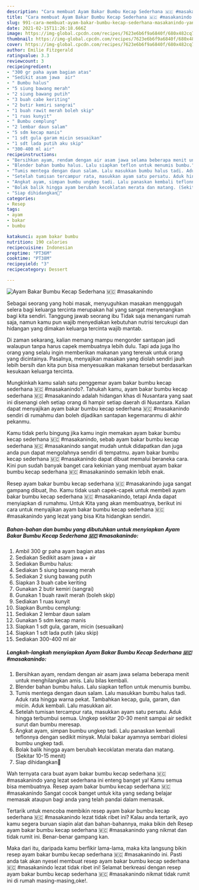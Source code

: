 ```yaml
---
description: "Cara membuat Ayam Bakar Bumbu Kecap Sederhana 🇲🇨 #masakanindo yang enak Untuk Jualan"
title: "Cara membuat Ayam Bakar Bumbu Kecap Sederhana 🇲🇨 #masakanindo yang enak Untuk Jualan"
slug: 991-cara-membuat-ayam-bakar-bumbu-kecap-sederhana-masakanindo-yang-enak-untuk-jualan
date: 2021-02-15T11:26:18.666Z
image: https://img-global.cpcdn.com/recipes/7623e6b6f9a6840f/680x482cq70/ayam-bakar-bumbu-kecap-sederhana-🇲🇨-masakanindo-foto-resep-utama.jpg
thumbnail: https://img-global.cpcdn.com/recipes/7623e6b6f9a6840f/680x482cq70/ayam-bakar-bumbu-kecap-sederhana-🇲🇨-masakanindo-foto-resep-utama.jpg
cover: https://img-global.cpcdn.com/recipes/7623e6b6f9a6840f/680x482cq70/ayam-bakar-bumbu-kecap-sederhana-🇲🇨-masakanindo-foto-resep-utama.jpg
author: Emilie Fitzgerald
ratingvalue: 3.3
reviewcount: 3
recipeingredient:
- "300 gr paha ayam bagian atas"
- "Sedikit asam jawa  air"
- " Bumbu halus"
- "5 siung bawang merah"
- "2 siung bawang putih"
- "3 buah cabe keriting"
- "2 butir kemiri sangrai"
- "1 buah rawit merah boleh skip"
- "1 ruas kunyit"
- " Bumbu cemplung"
- "2 lembar daun salam"
- "5 sdm kecap manis"
- "1 sdt gula garam micin sesuaikan"
- "1 sdt lada putih aku skip"
- "300-400 ml air"
recipeinstructions:
- "Bersihkan ayam, rendam dengan air asam jawa selama beberapa menit untuk menghilangkan amis. Lalu bilas kembali."
- "Blender bahan bumbu halus. Lalu siapkan teflon untuk menumis bumbu."
- "Tumis mentega dengan daun salam. Lalu masukkan bumbu halus tadi. Aduk rata hingga warna pekat. Tambahkan kecap, gula, garam, dan micin. Aduk kembali. Lalu masukkan air."
- "Setelah tumisan tercampur rata, masukkan ayam satu persatu. Aduk hingga terbumbui semua. Ungkep sekitar 20-30 menit sampai air sedikit surut dan bumbu meresap."
- "Angkat ayam, simpan bumbu ungkep tadi. Lalu panaskan kembali teflonnya dengan sedikit minyak. Mulai bakar ayamnya sembari diolesi bumbu ungkep tadi."
- "Bolak balik hingga ayam berubah kecoklatan merata dan matang. (Sekitar 10-15 menit)"
- "Siap dihidangkan🥰"
categories:
- Resep
tags:
- ayam
- bakar
- bumbu

katakunci: ayam bakar bumbu 
nutrition: 190 calories
recipecuisine: Indonesian
preptime: "PT36M"
cooktime: "PT38M"
recipeyield: "3"
recipecategory: Dessert

---
```



![Ayam Bakar Bumbu Kecap Sederhana 🇲🇨 #masakanindo](https://img-global.cpcdn.com/recipes/7623e6b6f9a6840f/680x482cq70/ayam-bakar-bumbu-kecap-sederhana-🇲🇨-masakanindo-foto-resep-utama.jpg)

Sebagai seorang yang hobi masak, menyuguhkan masakan menggugah selera bagi keluarga tercinta merupakan hal yang sangat menyenangkan bagi kita sendiri. Tanggung jawab seorang ibu Tidak saja menangani rumah saja, namun kamu pun wajib menyediakan kebutuhan nutrisi tercukupi dan hidangan yang dimakan keluarga tercinta wajib mantab.

Di zaman  sekarang, kalian memang mampu mengorder santapan jadi walaupun tanpa harus capek membuatnya lebih dulu. Tapi ada juga lho orang yang selalu ingin memberikan makanan yang terenak untuk orang yang dicintainya. Pasalnya, menyajikan masakan yang diolah sendiri jauh lebih bersih dan kita pun bisa menyesuaikan makanan tersebut berdasarkan kesukaan keluarga tercinta. 



Mungkinkah kamu salah satu penggemar ayam bakar bumbu kecap sederhana 🇲🇨 #masakanindo?. Tahukah kamu, ayam bakar bumbu kecap sederhana 🇲🇨 #masakanindo adalah hidangan khas di Nusantara yang saat ini disenangi oleh setiap orang di hampir setiap daerah di Nusantara. Kalian dapat menyajikan ayam bakar bumbu kecap sederhana 🇲🇨 #masakanindo sendiri di rumahmu dan boleh dijadikan santapan kegemaranmu di akhir pekanmu.

Kamu tidak perlu bingung jika kamu ingin memakan ayam bakar bumbu kecap sederhana 🇲🇨 #masakanindo, sebab ayam bakar bumbu kecap sederhana 🇲🇨 #masakanindo sangat mudah untuk didapatkan dan juga anda pun dapat mengolahnya sendiri di tempatmu. ayam bakar bumbu kecap sederhana 🇲🇨 #masakanindo dapat dibuat memalui beraneka cara. Kini pun sudah banyak banget cara kekinian yang membuat ayam bakar bumbu kecap sederhana 🇲🇨 #masakanindo semakin lebih enak.

Resep ayam bakar bumbu kecap sederhana 🇲🇨 #masakanindo juga sangat gampang dibuat, lho. Kamu tidak usah capek-capek untuk membeli ayam bakar bumbu kecap sederhana 🇲🇨 #masakanindo, tetapi Anda dapat menyiapkan di rumahmu. Untuk Kita yang akan membuatnya, berikut ini cara untuk menyajikan ayam bakar bumbu kecap sederhana 🇲🇨 #masakanindo yang lezat yang bisa Kita hidangkan sendiri.

<!--inarticleads1-->

##### Bahan-bahan dan bumbu yang dibutuhkan untuk menyiapkan Ayam Bakar Bumbu Kecap Sederhana 🇲🇨 #masakanindo:

1. Ambil 300 gr paha ayam bagian atas
1. Sediakan Sedikit asam jawa + air
1. Sediakan  Bumbu halus:
1. Sediakan 5 siung bawang merah
1. Sediakan 2 siung bawang putih
1. Siapkan 3 buah cabe keriting
1. Gunakan 2 butir kemiri (sangrai)
1. Gunakan 1 buah rawit merah (boleh skip)
1. Sediakan 1 ruas kunyit
1. Siapkan  Bumbu cemplung:
1. Sediakan 2 lembar daun salam
1. Gunakan 5 sdm kecap manis
1. Siapkan 1 sdt gula, garam, micin (sesuaikan)
1. Siapkan 1 sdt lada putih (aku skip)
1. Sediakan 300-400 ml air




<!--inarticleads2-->

##### Langkah-langkah menyiapkan Ayam Bakar Bumbu Kecap Sederhana 🇲🇨 #masakanindo:

1. Bersihkan ayam, rendam dengan air asam jawa selama beberapa menit untuk menghilangkan amis. Lalu bilas kembali.
1. Blender bahan bumbu halus. Lalu siapkan teflon untuk menumis bumbu.
1. Tumis mentega dengan daun salam. Lalu masukkan bumbu halus tadi. Aduk rata hingga warna pekat. Tambahkan kecap, gula, garam, dan micin. Aduk kembali. Lalu masukkan air.
1. Setelah tumisan tercampur rata, masukkan ayam satu persatu. Aduk hingga terbumbui semua. Ungkep sekitar 20-30 menit sampai air sedikit surut dan bumbu meresap.
1. Angkat ayam, simpan bumbu ungkep tadi. Lalu panaskan kembali teflonnya dengan sedikit minyak. Mulai bakar ayamnya sembari diolesi bumbu ungkep tadi.
1. Bolak balik hingga ayam berubah kecoklatan merata dan matang. (Sekitar 10-15 menit)
1. Siap dihidangkan🥰




Wah ternyata cara buat ayam bakar bumbu kecap sederhana 🇲🇨 #masakanindo yang lezat sederhana ini enteng banget ya! Kamu semua bisa membuatnya. Resep ayam bakar bumbu kecap sederhana 🇲🇨 #masakanindo Sangat cocok banget untuk kita yang sedang belajar memasak ataupun bagi anda yang telah pandai dalam memasak.

Tertarik untuk mencoba membikin resep ayam bakar bumbu kecap sederhana 🇲🇨 #masakanindo lezat tidak ribet ini? Kalau anda tertarik, ayo kamu segera buruan siapin alat dan bahan-bahannya, maka bikin deh Resep ayam bakar bumbu kecap sederhana 🇲🇨 #masakanindo yang nikmat dan tidak rumit ini. Benar-benar gampang kan. 

Maka dari itu, daripada kamu berfikir lama-lama, maka kita langsung bikin resep ayam bakar bumbu kecap sederhana 🇲🇨 #masakanindo ini. Pasti anda tak akan nyesel membuat resep ayam bakar bumbu kecap sederhana 🇲🇨 #masakanindo lezat tidak ribet ini! Selamat berkreasi dengan resep ayam bakar bumbu kecap sederhana 🇲🇨 #masakanindo nikmat tidak rumit ini di rumah masing-masing,oke!.

